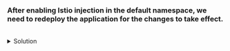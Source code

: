 
### After enabling Istio injection in the default namespace, we need to redeploy the application for the changes to take effect.

<br>
<details><summary>Solution</summary>
<br>

```plain 
kubectl replace -f helloworld.yaml --force

Important : Check how many containers are running in each pod now, it must be 2 Container
```{{}}

</details>